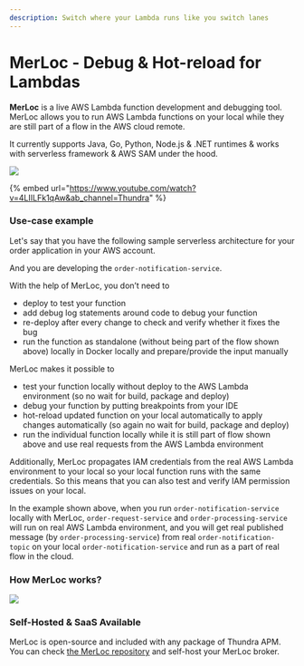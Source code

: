 ```yaml
---
description: Switch where your Lambda runs like you switch lanes
---
```


# MerLoc - Debug & Hot-reload for Lambdas

**MerLoc** is a live AWS Lambda function development and debugging tool. MerLoc allows you to run AWS Lambda functions on your local while they are still part of a flow in the AWS cloud remote.

It currently supports Java, Go, Python, Node.js & .NET runtimes & works with serverless framework & AWS SAM under the hood.

![](https://4750167.fs1.hubspotusercontent-na1.net/hubfs/4750167/MerLoc/logos.png)

{% embed url="https://www.youtube.com/watch?v=4LIILFk1qAw&ab_channel=Thundra" %}

### Use-case example

Let's say that you have the following sample serverless architecture for your order application in your AWS account.&#x20;

And you are developing the `order-notification-service`.

With the help of MerLoc, you don’t need to

* deploy to test your function
* add debug log statements around code to debug your function
* re-deploy after every change to check and verify whether it fixes the bug
* run the function as standalone (without being part of the flow shown above) locally in Docker locally and prepare/provide the input manually

MerLoc makes it possible to

* test your function locally without deploy to the AWS Lambda environment (so no wait for build, package and deploy)
* debug your function by putting breakpoints from your IDE
* hot-reload updated function on your local automatically to apply changes automatically (so again no wait for build, package and deploy)
* run the individual function locally while it is still part of flow shown above and use real requests from the AWS Lambda environment

Additionally, MerLoc propagates IAM credentials from the real AWS Lambda environment to your local so your local function runs with the same credentials. So this means that you can also test and verify IAM permission issues on your local.

In the example shown above, when you run `order-notification-service` locally with MerLoc, `order-request-service` and `order-processing-service` will run on real AWS Lambda environment, and you will get real published message (by `order-processing-service`) from real `order-notification-topic` on your local `order-notification-service` and run as a part of real flow in the cloud.



### How MerLoc works?

![](https://4750167.fs1.hubspotusercontent-na1.net/hubfs/4750167/MerLoc/Merloc\_-Merloc-architecture.gif)

### Self-Hosted & SaaS Available

MerLoc is open-source and included with any package of Thundra APM. You can check [the MerLoc repository](https://github.com/thundra-io/merloc) and self-host your MerLoc broker.
